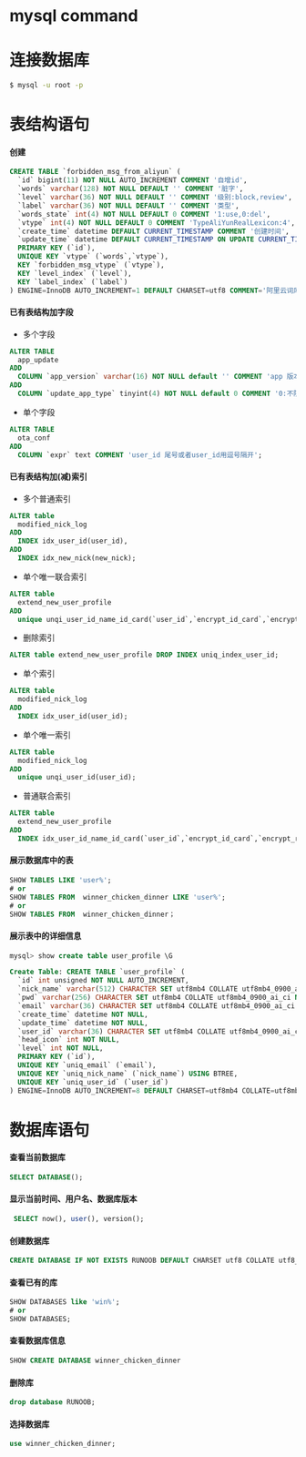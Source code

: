 # mysql command


<!--more-->

# 连接数据库

```bash
$ mysql -u root -p
```



# 表结构语句

#### 创建

```sql
CREATE TABLE `forbidden_msg_from_aliyun` (
  `id` bigint(11) NOT NULL AUTO_INCREMENT COMMENT '自增id',
  `words` varchar(128) NOT NULL DEFAULT '' COMMENT '脏字',
  `level` varchar(36) NOT NULL DEFAULT '' COMMENT '级别:block,review',
  `label` varchar(36) NOT NULL DEFAULT '' COMMENT '类型',
  `words_state` int(4) NOT NULL DEFAULT 0 COMMENT '1:use,0:del',
  `vtype` int(4) NOT NULL DEFAULT 0 COMMENT 'TypeAliYunRealLexicon:4',
  `create_time` datetime DEFAULT CURRENT_TIMESTAMP COMMENT '创建时间',
  `update_time` datetime DEFAULT CURRENT_TIMESTAMP ON UPDATE CURRENT_TIMESTAMP COMMENT '更新时间',
  PRIMARY KEY (`id`),
  UNIQUE KEY `vtype` (`words`,`vtype`),
  KEY `forbidden_msg_vtype` (`vtype`),
  KEY `level_index` (`level`),
  KEY `label_index` (`label`)
) ENGINE=InnoDB AUTO_INCREMENT=1 DEFAULT CHARSET=utf8 COMMENT='阿里云词库';
```

#### 已有表结构加字段

- 多个字段

```sql
ALTER TABLE
  app_update
ADD
  COLUMN `app_version` varchar(16) NOT NULL default '' COMMENT 'app 版本号',
ADD
  COLUMN `update_app_type` tinyint(4) NOT NULL default 0 COMMENT '0:不限制咕咚app版本,1:大于等于某个版本,2:小于等于某个版本';
```

- 单个字段

```sql
ALTER TABLE
  ota_conf
ADD
  COLUMN `expr` text COMMENT 'user_id 尾号或者user_id用逗号隔开';
```

#### 已有表结构加(减)索引

- 多个普通索引

```sql
ALTER table
  modified_nick_log
ADD
  INDEX idx_user_id(user_id),
ADD
  INDEX idx_new_nick(new_nick);
```

- 单个唯一联合索引

```sql
ALTER table
  extend_new_user_profile
ADD
  unique unqi_user_id_name_id_card(`user_id`,`encrypt_id_card`,`encrypt_real_name`);
```

- 删除索引

```sql
ALTER table extend_new_user_profile DROP INDEX uniq_index_user_id;
```

- 单个索引

```sql
ALTER table
  modified_nick_log
ADD
  INDEX idx_user_id(user_id);
```

- 单个唯一索引

```sql
ALTER table
  modified_nick_log
ADD
  unique unqi_user_id(user_id);
```

- 普通联合索引

```sql
ALTER table
  extend_new_user_profile
ADD
  INDEX idx_user_id_name_id_card(`user_id`,`encrypt_id_card`,`encrypt_real_name`);
```

#### 展示数据库中的表

```sql
SHOW TABLES LIKE 'user%';
# or 
SHOW TABLES FROM  winner_chicken_dinner LIKE 'user%';
# or
SHOW TABLES FROM  winner_chicken_dinner；
```

#### 展示表中的详细信息

```sql
mysql> show create table user_profile \G

Create Table: CREATE TABLE `user_profile` (
  `id` int unsigned NOT NULL AUTO_INCREMENT,
  `nick_name` varchar(512) CHARACTER SET utf8mb4 COLLATE utf8mb4_0900_ai_ci NOT NULL DEFAULT '',
  `pwd` varchar(256) CHARACTER SET utf8mb4 COLLATE utf8mb4_0900_ai_ci NOT NULL DEFAULT '',
  `email` varchar(36) CHARACTER SET utf8mb4 COLLATE utf8mb4_0900_ai_ci NOT NULL DEFAULT '',
  `create_time` datetime NOT NULL,
  `update_time` datetime NOT NULL,
  `user_id` varchar(36) CHARACTER SET utf8mb4 COLLATE utf8mb4_0900_ai_ci NOT NULL,
  `head_icon` int NOT NULL,
  `level` int NOT NULL,
  PRIMARY KEY (`id`),
  UNIQUE KEY `uniq_email` (`email`),
  UNIQUE KEY `uniq_nick_name` (`nick_name`) USING BTREE,
  UNIQUE KEY `uniq_user_id` (`user_id`)
) ENGINE=InnoDB AUTO_INCREMENT=8 DEFAULT CHARSET=utf8mb4 COLLATE=utf8mb4_0900_ai_ci
```





# 数据库语句

#### 查看当前数据库

```sql
SELECT DATABASE();
```

####  显示当前时间、用户名、数据库版本

```sql
 SELECT now(), user(), version();
```

####  创建数据库

```sql
CREATE DATABASE IF NOT EXISTS RUNOOB DEFAULT CHARSET utf8 COLLATE utf8_general_ci;
```

#### 查看已有的库

```sql
SHOW DATABASES like 'win%';
# or 
SHOW DATABASES;
```

#### 查看数据库信息

```sql
SHOW CREATE DATABASE winner_chicken_dinner
```

#### 删除库

```sql
drop database RUNOOB;
```

#### 选择数据库

```sql
use winner_chicken_dinner;
```






